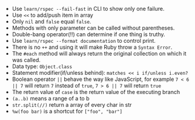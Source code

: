 - Use ``learn/rspec --fail-fast`` in CLI to show only one failure.
- Use ``<<`` to add/push item in array
- Only ``nil`` and ``false`` equal ``false``.
- Methods with only parameter can be called without parentheses.
- Double-bang operator(!!) can determine if one thing is truthy.
- Use ``learn/rspec --format documentation`` to control print.
- There is no ``++`` and using it will make Ruby throw a ``Syntax Error``.
- The ``#each`` method will always return the original collection on which it was called.
- Data type: ``Object.class``
- Statement modifier(if/unless behind): ``matches << i if/unless i.even? ``
- Boolean operator ``||`` behave the way like JavaScript, for example ``7 < 6 || 7`` will return ``7`` instead of ``true``, ``7 > 6 || 7`` will return ``true``
- The return value of ``case`` is the return value of the executing branch
- ``(a..b)`` means a range of a to b
- ``str.split(//)`` return a array of every char in str
- ``%w(foo bar)`` is a shortcut for ``["foo", "bar"]``